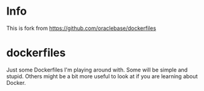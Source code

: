 # Info
This is fork from https://github.com/oraclebase/dockerfiles

# dockerfiles
Just some Dockerfiles I'm playing around with. Some will be simple and stupid. Others might be a bit more useful to look at if you are learning about Docker.

